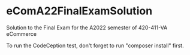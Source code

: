 # eComA22FinalExamSolution

Solution to the Final Exam for the A2022 semester of 420-411-VA eCommerce

To run the CodeCeption test, don't forget to run "composer install" first.
